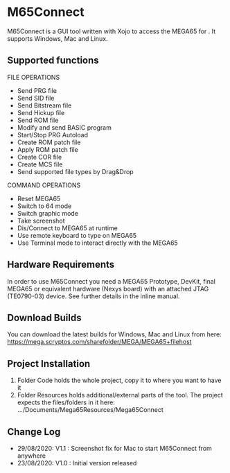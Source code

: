 # M65Connect

M65Connect is a GUI tool written with Xojo to access the MEGA65 for . It supports Windows, Mac and Linux.

Supported functions
-------------------

FILE OPERATIONS

- Send PRG file
- Send SID file
- Send Bitstream file
- Send Hickup file
- Send ROM file
- Modify and send BASIC program
- Start/Stop PRG Autoload
- Create ROM patch file
- Apply ROM patch file
- Create COR file
- Create MCS file
- Send supported file types by Drag&Drop


COMMAND OPERATIONS

- Reset MEGA65
- Switch to 64 mode
- Switch graphic mode
- Take screenshot
- Dis/Connect to MEGA65 at runtime
- Use remote keyboard to type on MEGA65
- Use Terminal mode to interact directly with the MEGA65


Hardware Requirements
---------------------
In order to use M65Connect you need a MEGA65 Prototype, DevKit, final MEGA65 or equivalent hardware (Nexys board) with an attached JTAG (TE0790-03) device.
See further details in the inline manual.


Download Builds
---------------
You can download the latest builds for Windows, Mac and Linux from here: https://mega.scryptos.com/sharefolder/MEGA/MEGA65+filehost


Project Installation
--------------------
1. Folder Code holds the whole project, copy it to where you want to have it
2. Folder Resources holds additional/external parts of the tool. The project expects the files/folders in it here: .../Documents/Mega65Resources/Mega65Connect


Change Log
----------
- 29/08/2020: V1.1 : Screenshot fix for Mac to start M65Connect from anywhere
- 23/08/2020: V1.0 : Initial version released
